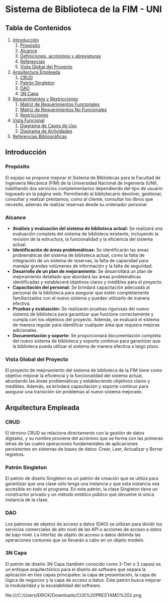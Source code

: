 # Sistema de Biblioteca de la FIM - UNI

## Tabla de Contenidos
1. [Introducción](#introducción)
   1. [Propósito](#propósito)
   2. [Alcance](#alcance)
   3. [Definiciones, acrónimos y abreviaturas](#definiciones-acrónimos-y-abreviaturas)
   4. [Referencias](#referencias)
   5. [Vista Global del Proyecto](#vista-global-del-proyecto)
2. [Arquitectura Empleada](#arquitectura-empleada)
   1. [CRUD](#crud)
   2. [Patrón Singleton](#patrón-singleton)
   3. [DAO](#dao)
   4. [3N Capa](#3n-capa)
3. [Requerimientos y Restricciones](#requerimientos-y-restricciones)
   1. [Matriz de Requerimientos Funcionales](#matriz-de-requerimientos-funcionales)
   2. [Matriz de Requerimientos No Funcionales](#matriz-de-requerimientos-no-funcionales-según-el-modelo-fursp)
   3. [Restricciones](#restricciones)
4. [Vista Funcional](#vista-funcional)
   1. [Diagrama de Casos de Uso](#diagrama-de-casos-de-uso)
   2. [Diagrama de Actividades](#diagrama-de-actividades)
5. [Referencias Bibliográficas](#referencias-bibliográficas)

## Introducción

### Propósito
El equipo se propone mejorar el Sistema de Bibliotecas para la Facultad de Ingeniería Mecánica (FIM) de la Universidad Nacional de Ingeniería (UNI), habilitando dos servicios complementarios dependiendo del tipo de usuario logueado en la página web. Permitiendo al bibliotecario devolver, gestionar, consultar y realizar préstamos; como al cliente, consultar los libros que necesite, además de realizar reservas desde su ordenador personal.

### Alcance
- **Análisis y evaluación del sistema de biblioteca actual:** Se realizará una evaluación completa del sistema de biblioteca existente, incluyendo la revisión de la estructura, la funcionalidad y la eficiencia del sistema actual.
- **Identificación de áreas problemáticas:** Se identificarán las áreas problemáticas del sistema de biblioteca actual, como la falta de integración de un sistema de reservas, la falta de capacidad para manejar grandes volúmenes de información y la falta de seguridad.
- **Desarrollo de un plan de mejoramiento:** Se desarrollará un plan de mejoramiento detallado que abordará las áreas problemáticas identificadas y establecerá objetivos claros y medibles para el proyecto.
- **Capacitación del personal:** Se brindará capacitación adecuada al personal de la biblioteca para asegurar que estén completamente familiarizados con el nuevo sistema y puedan utilizarlo de manera efectiva.
- **Pruebas y evaluación:** Se realizarán pruebas rigurosas del nuevo sistema de biblioteca para garantizar que funcione correctamente y cumpla con los objetivos del proyecto. Además, se evaluará el sistema de manera regular para identificar cualquier área que requiera mejoras adicionales.
- **Documentación y soporte:** Se proporcionará documentación completa del nuevo sistema de biblioteca y soporte continuo para garantizar que la biblioteca pueda utilizar el sistema de manera efectiva a largo plazo.

### Vista Global del Proyecto
El proyecto de mejoramiento del sistema de biblioteca de la FIM tiene como objetivo mejorar la eficiencia y la funcionalidad del sistema actual, abordando las áreas problemáticas y estableciendo objetivos claros y medibles. Además, se brindará capacitación y soporte continuo para asegurar una transición sin problemas al nuevo sistema mejorado.

## Arquitectura Empleada

### CRUD
El término CRUD se relaciona directamente con la gestión de datos digitales, y su nombre proviene del acrónimo que se forma con las primeras letras de las cuatro operaciones fundamentales de aplicaciones persistentes en sistemas de bases de datos: Crear, Leer, Actualizar y Borrar registros.

### Patrón Singleton
El patrón de diseño Singleton es un patrón de creación que se utiliza para garantizar que una clase sólo tenga una instancia y que esta instancia sea accesible en todo el programa. En este patrón, la clase Singleton tiene un constructor privado y un método estático público que devuelve la única instancia de la clase.

### DAO
Los patrones de objetos de acceso a datos (DAO) se utilizan para dividir los servicios comerciales de alto nivel de las API o acciones de acceso a datos de bajo nivel. La interfaz de objeto de acceso a datos delimita las operaciones comunes que se llevarán a cabo en un objeto modelo.

### 3N Capa
El patrón de diseño 3N Capa (también conocido como 3-Tier o 3 capas) es un enfoque arquitectónico para el diseño de software que separa la aplicación en tres capas principales: la capa de presentación, la capa de lógica de negocios y la capa de acceso a datos. Este patrón busca mejorar la modularidad y la escalabilidad del software.

file:///C:/Users/ERICK/Downloads/CUS%20PRESTAMO%202.png


